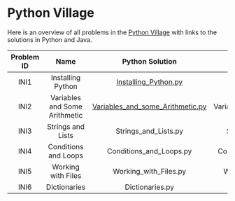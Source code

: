 # Python Village
Here is an overview of all problems in the [Python Village](https://rosalind.info/problems/list-view/?location=python-village "Python Village") with links to the solutions in Python and Java.

| Problem ID | Name | Python Solution | Java Solution |
| :-----------: | :----: | :-------------: | :-------------: |
| INI1 | Installing Python | [Installing_Python.py](https://github.com/Kazouha/Rosalind/blob/63519e546881766bbe6e5c11440637db40b36909/Python_Village/Python/Installing_Python.py) | -- |
| INI2 | Variables and Some Arithmetic  | [Variables_and_some_Arithmetic.py](https://github.com/Kazouha/Rosalind/blob/9079418e46e625e5b62b7dd56929adffbc81e9d4/Python_Village/Python/Variables_and_some_Arithmetic.py) | VariablesAndArithmetic.java |
| INI3 | Strings and Lists | Strings_and_Lists.py | StringsAndLists.java |
| INI4 | Conditions and Loops | Conditions_and_Loops.py | ConditionsAndLoops.java|
| INI5 | Working with Files | Working_with_Files.py | WorkingWithFiles.java |
| INI6 | Dictionaries | Dictionaries.py | Dictionaries.java

